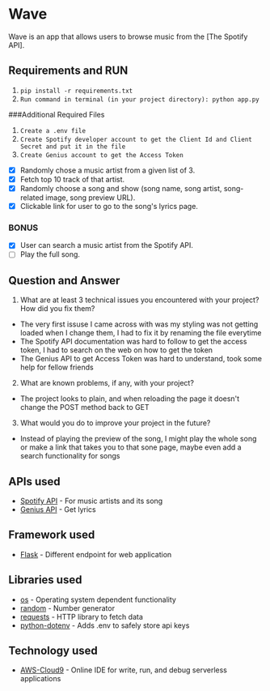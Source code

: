 # Wave
Wave is an app that allows users to browse music from the [The Spotify API].

## Requirements and RUN
1. `pip install -r requirements.txt`
2. `Run command in terminal (in your project directory): python app.py`

###Additional Required Files
1. `Create a .env file`
2. `Create Spotify developer account to get the Client Id and Client Secret and put it in the file`
3. `Create Genius account to get the Access Token`

- [x] Randomly chose a music artist from a given list of 3.
- [x] Fetch top 10 track of that artist.
- [x] Randomly choose a song and show (song name, song artist, song-related image, song preview URL).
- [x] Clickable link for user to go to the song's lyrics page.

### BONUS
- [x] User can search a music artist from the Spotify API.
- [ ] Play the full song.

## Question and Answer
1. What are at least 3 technical issues you encountered with your project? How did you fix them?
- The very first issuse I came across with was my styling was not getting loaded when I change them, I had to fix it by renaming the file everytime
- The Spotify API documentation was hard to follow to get the access token, I had to search on the web on how to get the token
- The Genius API to get Access Token was hard to understand, took some help for fellow friends


2. What are known problems, if any, with your project?
- The project looks to plain, and when reloading the page it doesn't change the POST method back to GET

3. What would you do to improve your project in the future?
- Instead of playing the preview of the song, I might play the whole song or make a link that takes you to that sone page, maybe even add a search functionality for songs

## APIs used
- [Spotify API](https://developer.spotify.com) - For music artists and its song
- [Genius API](https://docs.genius.com/#/getting-started-h1) - Get lyrics

## Framework used
- [Flask](https://flask.palletsprojects.com/en/1.1.x/quickstart/) - Different endpoint for web application

## Libraries used
- [os](https://docs.python.org/3/library/os.html) - Operating system dependent functionality
- [random](https://docs.python.org/3/library/random.html) - Number generator
- [requests](https://requests.readthedocs.io/en/master/) - HTTP library to fetch data
- [python-dotenv](https://pypi.org/project/python-dotenv/) - Adds .env to safely store api keys

## Technology used
- [AWS-Cloud9](https://aws.amazon.com/cloud9/) - Online IDE for write, run, and debug serverless applications